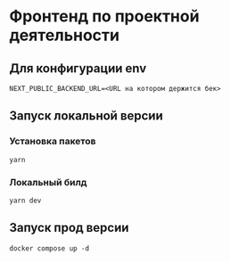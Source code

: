 # Фронтенд по проектной деятельности

## Для конфигурации env

```
NEXT_PUBLIC_BACKEND_URL=<URL на котором держится бек>
```

## Запуск локальной версии

### Установка пакетов
```
yarn
```
### Локальный билд 

```
yarn dev
```

## Запуск прод версии

```
docker compose up -d
```
